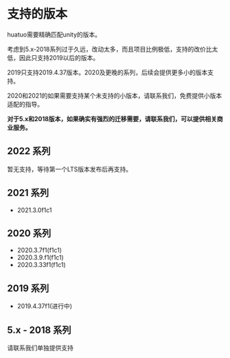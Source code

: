 # 支持的版本

huatuo需要精确匹配unity的版本。

考虑到5.x-2018系列过于久远，改动太多，而且项目比例极低，支持的改价比太低，因此只支持2019以后的版本。

2019只支持2019.4.37版本。2020及更晚的系列，后续会提供更多小的版本支持。

2020和2021的如果需要支持某个未支持的小版本，请联系我们，免费提供小版本适配的指导。

**对于5.x和2018版本，如果确实有强烈的迁移需要，请联系我们，可以提供相关商业服务。**

## 2022 系列

暂无支持，等待第一个LTS版本发布后再支持。

## 2021 系列

- 2021.3.0f1c1

## 2020 系列

- 2020.3.7f1(f1c1)
- 2020.3.9.f1(f1c1)
- 2020.3.33f1(f1c1)

## 2019 系列

- 2019.4.37f1(进行中)

## 5.x - 2018 系列

请联系我们单独提供支持
